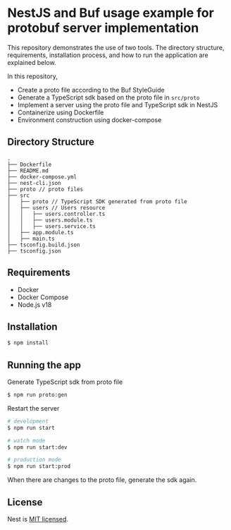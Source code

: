 # NestJS and Buf usage example for protobuf server implementation

This repository demonstrates the use of two tools. The directory structure, requirements, installation process, and how to run the application are explained below.

In this repository,

- Create a proto file according to the Buf StyleGuide
- Generate a TypeScript sdk based on the proto file in `src/proto`
- Implement a server using the proto file and TypeScript sdk in NestJS
- Containerize using Dockerfile
- Environment construction using docker-compose

## Directory Structure

```
.
├── Dockerfile
├── README.md
├── docker-compose.yml
├── nest-cli.json
├── proto // proto files
├── src
│   ├── proto // TypeScript SDK generated from proto file
│   ├── users // Users resource
│   │   ├── users.controller.ts
│   │   ├── users.module.ts
│   │   ├── users.service.ts
│   ├── app.module.ts
│   ├── main.ts
├── tsconfig.build.json
├── tsconfig.json
```

## Requirements

- Docker
- Docker Compose
- Node.js v18

## Installation

```bash
$ npm install
```

## Running the app

Generate TypeScript sdk from proto file

```bash
$ npm run proto:gen
```

Restart the server

```bash
# development
$ npm run start

# watch mode
$ npm run start:dev

# production mode
$ npm run start:prod
```

When there are changes to the proto file, generate the sdk again.

## License

Nest is [MIT licensed](LICENSE).
